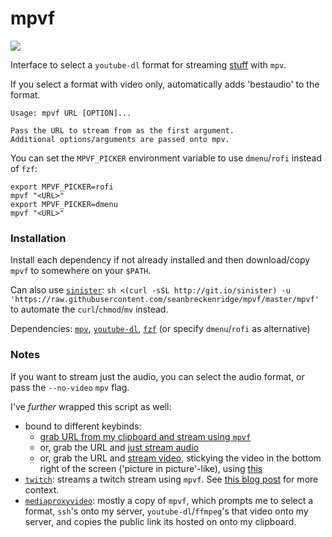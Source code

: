 # mpvf

<img src="https://raw.githubusercontent.com/seanbreckenridge/mpvf/master/.github/demo.gif">

Interface to select a `youtube-dl` format for streaming [stuff](https://ytdl-org.github.io/youtube-dl/supportedsites.html) with `mpv`.

If you select a format with video only, automatically adds 'bestaudio' to the format.

```
Usage: mpvf URL [OPTION]...

Pass the URL to stream from as the first argument.
Additional options/arguments are passed onto mpv.
```

You can set the `MPVF_PICKER` environment variable to use `dmenu`/`rofi` instead of `fzf`:

```
export MPVF_PICKER=rofi
mpvf "<URL>"
export MPVF_PICKER=dmenu
mpvf "<URL>"
```

### Installation

Install each dependency if not already installed and then download/copy `mpvf` to somewhere on your `$PATH`.

Can also use [`sinister`](https://github.com/jamesqo/sinister): `sh <(curl -sSL http://git.io/sinister) -u 'https://raw.githubusercontent.com/seanbreckenridge/mpvf/master/mpvf'` to automate the `curl`/`chmod`/`mv` instead.

Dependencies: [`mpv`](https://mpv.io/), [`youtube-dl`](https://ytdl-org.github.io/youtube-dl/index.html), [`fzf`](https://github.com/junegunn/fzf) (or specify `dmenu`/`rofi` as alternative)

### Notes

If you want to stream just the audio, you can select the audio format, or pass the `--no-video` `mpv` flag.

I've *further* wrapped this script as well:

* bound to different keybinds:
  * [grab URL from my clipboard and stream using `mpvf`](https://sean.fish/d/stream-media?dark)
  * or, grab the URL and [just stream audio](https://sean.fish/d/stream-audio?dark)
  * or, grab the URL and [stream video](https://sean.fish/d/stream-corner?dark), stickying the video in the bottom right of the screen ('picture in picture'-like), using [this](https://sean.fish/d/i3-picture-in-picture?dark)
* [`twitch`](https://sean.fish/d/twitch?dark): streams a twitch stream using `mpvf`. See [this blog post](https://exobrain.sean.fish/post/how_i/watch_twitch/) for more context.
* [`mediaproxyvideo`](https://github.com/seanbreckenridge/vps/blob/master/mediaproxyvideo): mostly a copy of `mpvf`, which prompts me to select a format, `ssh`'s onto my server, `youtube-dl`/`ffmpeg`'s that video onto my server, and copies the public link its hosted on onto my clipboard.
